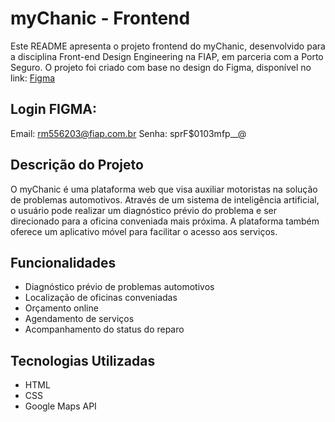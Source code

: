 # myChanic - Frontend

Este README apresenta o projeto frontend do myChanic, desenvolvido para a disciplina Front-end Design Engineering na FIAP, em parceria com a Porto Seguro. O projeto foi criado com base no design do Figma, disponível no link: [Figma](https://www.figma.com/file/LeOkc3Xm3smafnaznTdaum/Design-myChanic?type=design&node-id=0-1&mode=design&t=Z5XPPJG0mBT66PVs-0)

## Login FIGMA: 
Email: rm556203@fiap.com.br                                                                                                                                                                                                                                                Senha: sprF$0103mfp__@


## Descrição do Projeto

O myChanic é uma plataforma web que visa auxiliar motoristas na solução de problemas automotivos. Através de um sistema de inteligência artificial, o usuário pode realizar um diagnóstico prévio do problema e ser direcionado para a oficina conveniada mais próxima. A plataforma também oferece um aplicativo móvel para facilitar o acesso aos serviços.

## Funcionalidades

- Diagnóstico prévio de problemas automotivos
- Localização de oficinas conveniadas
- Orçamento online
- Agendamento de serviços
- Acompanhamento do status do reparo

## Tecnologias Utilizadas

- HTML
- CSS
- Google Maps API
